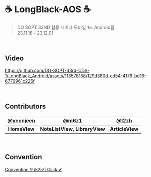 # ☕ LongBlack-AOS ☕

> DO SOPT 33ND 합동 세미나 모바일 1조 Android팀 <br>
23.11.18 - 23.12.01

<br>

## Video

https://github.com/DO-SOPT-33rd-CDS-1/LongBlack_Android/assets/113578158/129d380d-cd54-4176-bd16-6779961c225f


<br>

## Contributors

| [@yeonjeen](https://github.com/yeonjeen) | [@m6z1](https://github.com/m6z1) | [@l2zh](https://github.com/l2zh) |
| :---: | :---: | :---: |
|**HomeView**|**NoteListView, LibraryView**|**ArticleView**|

<br>


## Convention
[Convention 보러가기 Click ✔](https://sunny-hill-379.notion.site/0487045f977047928d50ee33e2f85f25?pvs=4)

